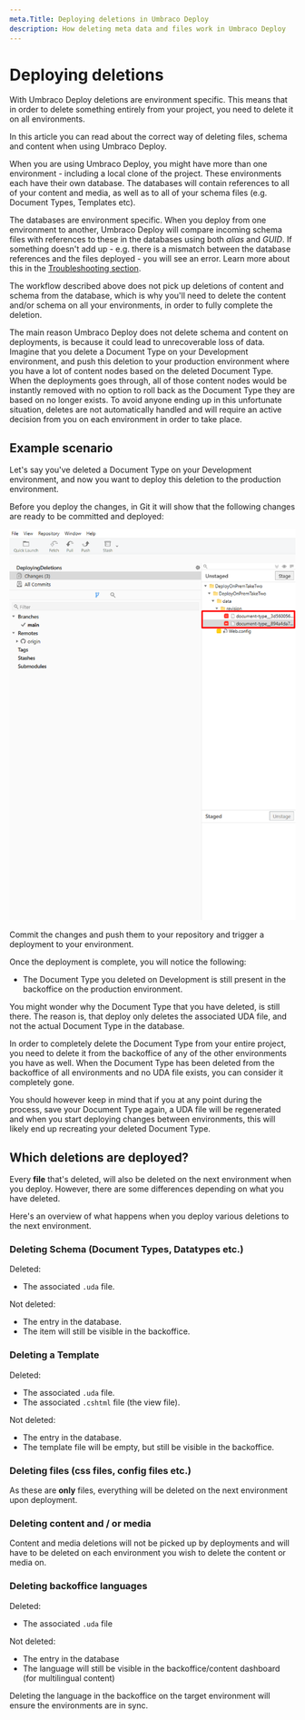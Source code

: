 ```yaml
---
meta.Title: Deploying deletions in Umbraco Deploy
description: How deleting meta data and files work in Umbraco Deploy
---
```


# Deploying deletions

With Umbraco Deploy deletions are environment specific. This means that in order to delete something entirely from your project, you need to delete it on all environments.

In this article you can read about the correct way of deleting files, schema and content when using Umbraco Deploy.

When you are using Umbraco Deploy, you might have more than one environment - including a local clone of the project. These environments each have their own database. The databases will contain references to all of your content and media, as well as to all of your schema files (e.g. Document Types, Templates etc).

The databases are environment specific. When you deploy from one environment to another, Umbraco Deploy will compare incoming schema files with references to these in the databases using both _alias_ and _GUID_. If something doesn't add up - e.g. there is a mismatch between the database references and the files deployed - you will see an error. Learn more about this in the [Troubleshooting section](../getting-started/troubleshooting.md).

The workflow described above does not pick up deletions of content and schema from the database, which is why you'll need to delete the content and/or schema on all your environments, in order to fully complete the deletion.

The main reason Umbraco Deploy does not delete schema and content on deployments, is because it could lead to unrecoverable loss of data. Imagine that you delete a Document Type on your Development environment, and push this deletion to your production environment where you have a lot of content nodes based on the deleted Document Type. When the deployments goes through, all of those content nodes would be instantly removed with no option to roll back as the Document Type they are based on no longer exists. To avoid anyone ending up in this unfortunate situation, deletes are not automatically handled and will require an active decision from you on each environment in order to take place.

## Example scenario

Let's say you've deleted a Document Type on your Development environment, and now you want to deploy this deletion to the production environment.

Before you deploy the changes, in Git it will show that the following changes are ready to be committed and deployed:

![Changes ready for deployment](../../../11/umbraco-deploy/deployment-workflow/images/deletions-of-doctype2.png)

Commit the changes and push them to your repository and trigger a deployment to your environment.

Once the deployment is complete, you will notice the following:

* The Document Type you deleted on Development is still present in the backoffice on the production environment.

You might wonder why the Document Type that you have deleted, is still there. The reason is, that deploy only deletes the associated UDA file, and not the actual Document Type in the database.

In order to completely delete the Document Type from your entire project, you need to delete it from the backoffice of any of the other environments you have as well. When the Document Type has been deleted from the backoffice of all environments and no UDA file exists, you can consider it completely gone.

You should however keep in mind that if you at any point during the process, save your Document Type again, a UDA file will be regenerated and when you start deploying changes between environments, this will likely end up recreating your deleted Document Type.

## Which deletions are deployed?

Every **file** that's deleted, will also be deleted on the next environment when you deploy. However, there are some differences depending on what you have deleted.

Here's an overview of what happens when you deploy various deletions to the next environment.

### Deleting Schema (Document Types, Datatypes etc.)

Deleted:

* The associated `.uda` file.

Not deleted:

* The entry in the database.
* The item will still be visible in the backoffice.

### Deleting a Template

Deleted:

* The associated `.uda` file.
* The associated `.cshtml` file (the view file).

Not deleted:

* The entry in the database.
* The template file will be empty, but still be visible in the backoffice.

### Deleting files (css files, config files etc.)

As these are **only** files, everything will be deleted on the next environment upon deployment.

### Deleting content and / or media

Content and media deletions will not be picked up by deployments and will have to be deleted on each environment you wish to delete the content or media on.

### Deleting backoffice languages

Deleted:

* The associated `.uda` file

Not deleted:

* The entry in the database
* The language will still be visible in the backoffice/content dashboard (for multilingual content)

Deleting the language in the backoffice on the target environment will ensure the environments are in sync.
